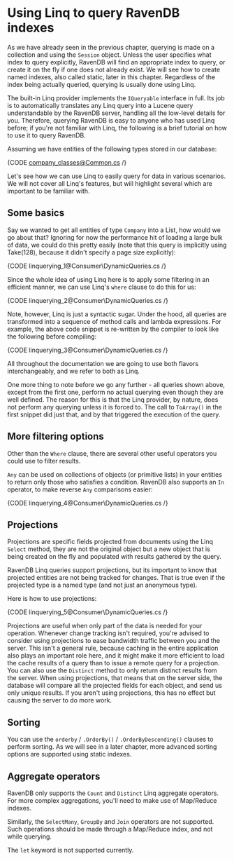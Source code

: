 ﻿# Using Linq to query RavenDB indexes

As we have already seen in the previous chapter, querying is made on a collection and using the `Session` object. Unless the user specifies what index to query explicitly, RavenDB will find an appropriate index to query, or create it on the fly if one does not already exist. We will see how to create named indexes, also called static, later in this chapter. Regardless of the index being actually queried, querying is usually done using Linq.

The built-in Linq provider implements the `IQueryable` interface in full. Its job is to automatically translates any Linq query into a Lucene query understandable by the RavenDB server, handling all the low-level details for you. Therefore, querying RavenDB is easy to anyone who has used Linq before; if you're not familiar with Linq, the following is a brief tutorial on how to use it to query RavenDB.

Assuming we have entities of the following types stored in our database:

{CODE company_classes@Common.cs /}

Let's see how we can use Linq to easily query for data in various scenarios. We will not cover all Linq's features, but will highlight several which are important to be familiar with.

## Some basics

Say we wanted to get all entities of type `Company` into a List, how would we go about that? Ignoring for now the performance hit of loading a large bulk of data, we could do this pretty easily (note that this query is implicitly using Take(128), because it didn't specify a page size explicitly):

{CODE linquerying_1@Consumer\DynamicQueries.cs /}

Since the whole idea of using Linq here is to apply some filtering in an efficient manner, we can use Linq's `where` clause to do this for us:

{CODE linquerying_2@Consumer\DynamicQueries.cs /}

Note, however, Linq is just a syntactic sugar. Under the hood, all queries are transformed into a sequence of method calls and lambda expressions. For example, the above code snippet is re-written by the compiler to look like the following before compiling:

{CODE linquerying_3@Consumer\DynamicQueries.cs /}

All throughout the documentation we are going to use both flavors interchangeably, and we refer to both as Linq.

One more thing to note before we go any further - all queries shown above, except from the first one, perform no actual querying even though they are well defined. The reason for this is that the Linq provider, by nature, does not perform any querying unless it is forced to. The call to `ToArray()` in the first snippet did just that, and by that triggered the execution of the query.

## More filtering options

Other than the `Where` clause, there are several other useful operators you could use to filter results.

`Any` can be used on collections of objects (or primitive lists) in your entities to return only those who satisfies a condition. RavenDB also supports an `In` operator, to make reverse `Any` comparisons easier:

{CODE linquerying_4@Consumer\DynamicQueries.cs /}

## Projections

Projections are specific fields projected from documents using the Linq `Select` method, they are not the original object but a new object that is being created on the fly and populated with results gathered by the query.

RavenDB Linq queries support projections, but its important to know that projected entities are not being tracked for changes. That is true even if the projected type is a named type (and not just an anonymous type).

Here is how to use projections:

{CODE linquerying_5@Consumer\DynamicQueries.cs /}

Projections are useful when only part of the data is needed for your operation. Whenever change tracking isn't required, you're advised to consider using projections to ease bandwidth traffic between you and the server. This isn't a general rule, because caching in the entire application also plays an important role here, and it might make it more efficient to load the cache results of a query than to issue a remote query for a projection.
You can also use the `Distinct` method to only return distinct results from the server. When using projections, that means that on the server side, the database will compare all the projected fields for each object, and send us only unique results. If you aren't using projections, this has no effect but causing the server to do more work.

## Sorting

You can use the `orderby` / `.OrderBy()` / `.OrderByDescending()` clauses to perform sorting. As we will see in a later chapter, more advanced sorting options are supported using static indexes.

## Aggregate operators

RavenDB only supports the `Count` and `Distinct` Linq aggregate operators. For more complex aggregations, you'll need to make use of Map/Reduce indexes.

Similarly, the `SelectMany`, `GroupBy` and `Join` operators are not supported. Such operations should be made through a Map/Reduce index, and not while querying.

The `let` keyword is not supported currently.